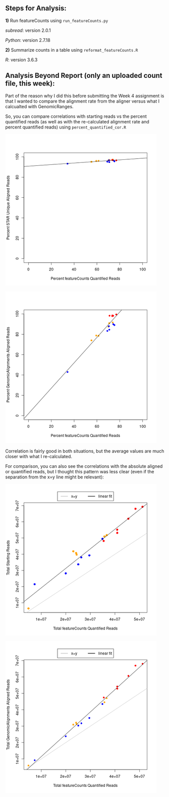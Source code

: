 ## Steps for Analysis:

**1)** Run featureCounts using `run_featureCounts.py`

*subread*: version 2.0.1

*Python*: version 2.7.18

**2)** Summarize counts in a table using `reformat_featureCounts.R`

*R*: version 3.6.3

## Analysis Beyond Report (only an uploaded count file, this week):

Part of the reason why I did this before submitting the Week 4 assignment is that I wanted to compare the alignment rate from the aligner versus what  I calcualted with GenomicRanges.

So, you can compare correlations with starting reads vs the percent quantified reads (as well as with the  re-calculated alignment rate and percent quantified reads) using `percent_quantified_cor.R`

![Percent Quantified vs STAR Reported Unique Alignment Rate](quantified_STAR_reported_unique_alignment_cor-PERCENT.png "Comparison of Rates")

![Percent Quantified vs GenomicAlignments Alignment Rate](quantified_GenomicAlignments_cor-PERCENT.png "Comparison of Rates")

Correlation is fairly good in both situations, but the average values are much closer with what I re-calculated.

For comparison, you can also see the correlations with the absolute aligned or quantified reads, but I thought this pattern was less clear (even if the separation from the x=y line might be relevant):

![Percent Quantified vs Starting Reads](quantified_starting_read_cor.png "Comparison of Read Counts")

![Percent Quantified vs GenomicAlignments Aligned Reads](quantified_GenomicAlignments_cor.png "Comparison of Read Counts")

